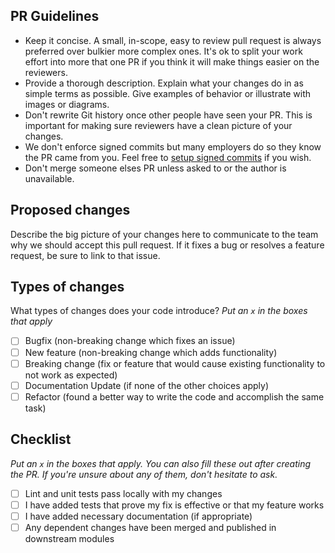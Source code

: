 ## PR Guidelines
* Keep it concise. A small, in-scope, easy to review pull request is always preferred over bulkier more complex ones. It's ok to split your work effort into more that one PR if you think it will make things easier on the reviewers.
* Provide a thorough description. Explain what your changes do in as simple terms as possible. Give examples of behavior or illustrate with images or diagrams.
* Don't rewrite Git history once other people have seen your PR. This is important for making sure reviewers have a clean picture of your changes.
* We don't enforce signed commits but many employers do so they know the PR came from you. Feel free to [setup signed commits](https://docs.github.com/en/authentication/managing-commit-signature-verification/signing-commits) if you wish. 
* Don't merge someone elses PR unless asked to or the author is unavailable.

## Proposed changes

Describe the big picture of your changes here to communicate to the team why we should accept this pull request. If it fixes a bug or resolves a feature request, be sure to link to that issue.

## Types of changes

What types of changes does your code introduce?
_Put an `x` in the boxes that apply_

- [ ] Bugfix (non-breaking change which fixes an issue)
- [ ] New feature (non-breaking change which adds functionality)
- [ ] Breaking change (fix or feature that would cause existing functionality to not work as expected)
- [ ] Documentation Update (if none of the other choices apply)
- [ ] Refactor (found a better way to write the code and accomplish the same task)

## Checklist

_Put an `x` in the boxes that apply. You can also fill these out after creating the PR. If you're unsure about any of them, don't hesitate to ask._

- [ ] Lint and unit tests pass locally with my changes
- [ ] I have added tests that prove my fix is effective or that my feature works
- [ ] I have added necessary documentation (if appropriate)
- [ ] Any dependent changes have been merged and published in downstream modules
